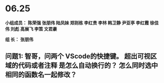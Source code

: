 # **06.25**

**小组成员： 陈荣强 张朋伟 陆凤妹  郑则栋 李红贵 李林 韩卫静 尹亚亭 李红霞  徐佳伟  刘彪  高展飞 李策  文君豪**

**组       长： 张朋伟**


## 问题1: 智哥，问两个 VScode的快捷键。  超出可视区域的代码或者注释 是怎么自动换行的？   怎么同时选中相同的函数名一起修改？
